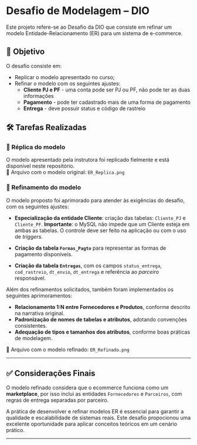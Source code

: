 # Desafio de Modelagem – DIO

Este projeto refere-se ao Desafio da DIO que consiste em refinar um modelo Entidade-Relacionamento (ER) para um sistema de e-commerce.

## 🎯 Objetivo

O desafio consiste em:

- Replicar o modelo apresentado no curso;
- Refinar o modelo com os seguintes ajustes:
  - **Cliente PJ e PF** - uma conta pode ser PJ ou PF, não pode ter as duas informações
  - **Pagamento** - pode ter cadastrado mais de uma forma de pagamento
  - **Entrega** - deve possuir status e código de rastreio

## 🛠️ Tarefas Realizadas

### 📌 Réplica do modelo

O modelo apresentado pela instrutora foi replicado fielmente e está disponível neste repositório.  
🔗 Arquivo com o modelo original: `ER_Replica.png`

### 🔧 Refinamento do modelo

O modelo proposto foi aprimorado para atender às exigências do desafio, com os seguintes ajustes:

  - **Especialização da entidade Cliente**: criação das tabelas: `Cliente_PJ` e `Cliente_PF`.
  **Importante**: o MySQL não impede que um Cliente esteja em ambas as tabelas. O controle deve ser feito na aplicação ou com o uso de *triggers*.

  - **Criação da tabela `Formas_Pagto`** para representar as formas de pagamento disponíveis.

  - **Criação da tabela `Entregas`**, com os campos `status_entrega`, `cod_rastreio`, `dt_envio`, `dt_entrega` e referência ao *parceiro* responsável.

Além dos refinamentos solicitados, também foram implementados os seguintes aprimoramentos:

  - **Relacionamento 1:N entre Fornecedores e Produtos**, conforme descrito na narrativa original.
  - **Padronização de nomes de tabelas e atributos**, adotando convenções consistentes.
  - **Adequação de tipos e tamanhos dos atributos**, conforme boas práticas de modelagem.

🔗 Arquivo com o modelo refinado: `ER_Refinado.png`

---

## ✅ Considerações Finais

O modelo refinado considera que o ecommerce funciona como um **marketplace**, por isso inclui as entidades `Fornecedores` e `Parceiros`, com regras de entrega separadas por parceiro.

A prática de desenvolver e refinar modelos ER é essencial para garantir a qualidade e escalabilidade de sistemas reais. Este desafio propocionou uma excelente oportunidade para aplicar conceitos teóricos em um cenário prático.

---
